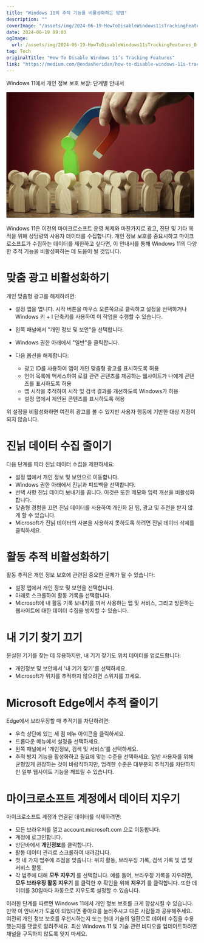 ```yaml
---
title: "Windows 11의 추적 기능을 비활성화하는 방법"
description: ""
coverImage: "/assets/img/2024-06-19-HowToDisableWindows11sTrackingFeatures_0.png"
date: 2024-06-19 09:03
ogImage: 
  url: /assets/img/2024-06-19-HowToDisableWindows11sTrackingFeatures_0.png
tag: Tech
originalTitle: "How To Disable Windows 11’s Tracking Features"
link: "https://medium.com/@endasheridan/how-to-disable-windows-11s-tracking-features-7ffa7de82aa1"
---
```



Windows 11에서 개인 정보 보호 보장: 단계별 안내서

![이미지](/assets/img/2024-06-19-HowToDisableWindows11sTrackingFeatures_0.png)

Windows 11은 이전의 마이크로소프트 운영 체제와 마찬가지로 광고, 진단 및 기타 목적을 위해 상당량의 사용자 데이터를 수집합니다. 개인 정보 보호를 중요시하고 마이크로소프트가 수집하는 데이터를 제한하고 싶다면, 이 안내서를 통해 Windows 11의 다양한 추적 기능을 비활성화하는 데 도움이 될 것입니다.

# 맞춤 광고 비활성화하기

<div class="content-ad"></div>

개인 맞춤형 광고를 해제하려면:

- 설정 앱을 엽니다. 시작 버튼을 마우스 오른쪽으로 클릭하고 설정을 선택하거나 Windows 키 + I 단축키를 사용하여 이 작업을 수행할 수 있습니다.
- 왼쪽 패널에서 "개인 정보 및 보안"을 선택합니다.
- Windows 권한 아래에서 "일반"을 클릭합니다.
- 다음 옵션을 해제합니다:

  - 광고 ID를 사용하여 앱이 개인 맞춤형 광고를 표시하도록 허용
  - 언어 목록에 액세스하여 로컬 관련 콘텐츠를 제공하는 웹사이트가 나에게 콘텐츠를 표시하도록 허용
  - 앱 시작을 추적하여 시작 및 검색 결과를 개선하도록 Windows가 허용
  - 설정 앱에서 제안된 콘텐츠를 표시하도록 허용

위 설정을 비활성화하면 여전히 광고를 볼 수 있지만 사용자 행동에 기반한 대상 지정이 되지 않습니다.

<div class="content-ad"></div>

# 진닑 데이터 수집 줄이기

다음 단계를 따라 진닑 데이터 수집을 제한하세요:

- 설정 앱에서 개인 정보 및 보안으로 이동합니다.
- Windows 권한 아래에서 진닑과 피드백을 선택합니다.
- 선택 사항 진닑 데이터 보내기를 끕니다. 이것은 또한 메모와 입력 개선을 비활성화합니다.
- 맞춤형 경험을 끄면 진닑 데이터를 사용하여 개인화 된 팁, 광고 및 추천을 받지 않게 할 수 있습니다.
- Microsoft가 진닑 데이터의 사본을 사용하지 못하도록 하려면 진닑 데이터 삭제를 클릭하세요.

# 활동 추적 비활성화하기

<div class="content-ad"></div>

활동 추적은 개인 정보 보호에 관련된 중요한 문제가 될 수 있습니다:

- 설정 앱에서 개인 정보 및 보안을 선택합니다.
- 아래로 스크롤하여 활동 기록을 선택합니다.
- Microsoft에 내 활동 기록 보내기를 꺼서 사용하는 앱 및 서비스, 그리고 방문하는 웹사이트에 대한 데이터 수집을 방지할 수 있습니다.

# 내 기기 찾기 끄기

분실된 기기를 찾는 데 유용하지만, 내 기기 찾기도 위치 데이터를 업로드합니다:

<div class="content-ad"></div>

- 개인정보 및 보안에서 '내 기기 찾기'를 선택하세요.
- Microsoft가 위치를 추적하지 않으려면 스위치를 끄세요.

# Microsoft Edge에서 추적 줄이기

Edge에서 브라우징할 때 추적기를 차단하려면:

- 우측 상단에 있는 세 점 메뉴 아이콘을 클릭하세요.
- 드롭다운 메뉴에서 설정을 선택하세요.
- 왼쪽 패널에서 '개인정보, 검색 및 서비스'를 선택하세요.
- 추적 방지 기능을 활성화하고 필요에 맞는 수준을 선택하세요. 일반 사용자를 위해 균형있게 권장하는 것이 바람직하지만, 엄격한 수준은 대부분의 추적기를 차단하지만 일부 웹사이트 기능을 깨뜨릴 수 있습니다.

<div class="content-ad"></div>

# 마이크로소프트 계정에서 데이터 지우기

마이크로소프트 계정과 연결된 데이터를 삭제하려면:

- 모든 브라우저를 열고 account.microsoft.com 으로 이동합니다.
- 계정에 로그인합니다.
- 상단바에서 **개인정보**를 클릭합니다.
- 활동 데이터 관리로 스크롤하여 내려갑니다.
- 첫 네 가지 범주에 초점을 맞춥니다: 위치 활동, 브라우징 기록, 검색 기록 및 앱 및 서비스 활동.
- 각 범주에 대해 **모두 지우기** 를 선택합니다. 예를 들어, 브라우징 기록을 지우려면, **모두 브라우징 활동 지우기** 를 클릭한 후 확인을 위해 **지우기** 를 클릭합니다. 또한 데이터를 30일마다 자동으로 지우도록 설정할 수 있습니다.

이러한 단계를 따르면 Windows 11에서 개인 정보 보호를 크게 향상시킬 수 있습니다. 만약 이 안내서가 도움이 되었다면 좋아요를 눌러주시고 다른 사람들과 공유해주세요. 여전히 개인 정보 보호를 우선시하는지 또는 현대 기술의 일환으로 데이터 수집을 수용했는지를 댓글로 알려주세요. 최신 Windows 11 및 기술 관련 비디오를 업데이트하려면 채널을 구독하지 않도록 잊지 마세요.